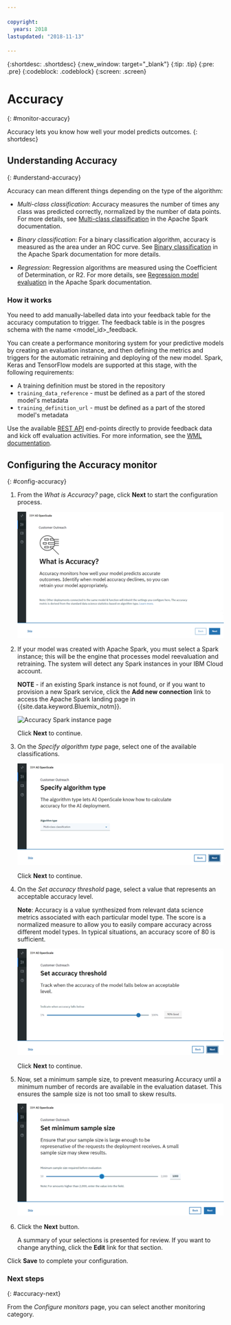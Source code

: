 ```yaml
---

copyright:
  years: 2018
lastupdated: "2018-11-13"

---
```


{:shortdesc: .shortdesc}
{:new_window: target="_blank"}
{:tip: .tip}
{:pre: .pre}
{:codeblock: .codeblock}
{:screen: .screen}

# Accuracy
{: #monitor-accuracy}

Accuracy lets you know how well your model predicts outcomes.
{: shortdesc}

## Understanding Accuracy
{: #understand-accuracy}

Accuracy can mean different things depending on the type of the algorithm:

- *Multi-class classification*: Accuracy measures the number of times any class was predicted correctly, normalized by the number of data points. For more details, see [Multi-class classification](https://spark.apache.org/docs/2.1.0/mllib-evaluation-metrics.html#multiclass-classification) in the Apache Spark documentation.

- *Binary classification*: For a binary classification algorithm, accuracy is measured as the area under an ROC curve. See [Binary classification](https://spark.apache.org/docs/2.1.0/mllib-evaluation-metrics.html#binary-classification) in the Apache Spark documentation for more details.

- *Regression*: Regression algorithms are measured using the Coefficient of Determination, or R2. For more details, see [Regression model evaluation](https://spark.apache.org/docs/2.1.0/mllib-evaluation-metrics.html#regression-model-evaluation) in the Apache Spark documentation.

### How it works

You need to add manually-labelled data into your feedback table for the accuracy computation to trigger. The feedback table is in the posgres schema with the name <model_id>_feedback.

You can create a performance monitoring system for your predictive models by creating an evaluation instance, and then defining the metrics and triggers for the automatic retraining and deploying of the new model. Spark, Keras and TensorFlow models are supported at this stage, with the following requirements:

-  A training definition must be stored in the repository
- `training_data_reference` - must be defined as a part of the stored model's metadata
- `training_definition_url` - must be defined as a part of the stored model's metadata

Use the available [REST API](https://watson-ml-api.mybluemix.net/) end-points directly to provide feedback data and kick off evaluation activities. For more information, see the [WML documentation](https://dataplatform.cloud.ibm.com/docs/content/analyze-data/ml-continuous-learning.html?audience=wdp&context=wdp).

## Configuring the Accuracy monitor
{: #config-accuracy}

1.  From the *What is Accuracy?* page, click **Next** to start the configuration process.

    ![What is Accuracy? page](images/accuracy-what-is.png)

1.  If your model was created with Apache Spark, you must select a Spark instance; this will be the engine that processes model reevaluation and retraining. The system will detect any Spark instances in your IBM Cloud account.

    **NOTE** - if an existing Spark instance is not found, or if you want to provision a new Spark service, click the **Add new connection** link to access the Apache Spark landing page in {{site.data.keyword.Bluemix_notm}}.

    ![Accuracy Spark instance page](images/accuracy-spark.png)

    Click **Next** to continue.

1.  On the *Specify algorithm type* page, select one of the available classifications.

    ![Accuracy Spark instance page](images/accuracy-set-type.png)

    Click **Next** to continue.

1.  On the *Set accuracy threshold* page, select a value that represents an acceptable accuracy level.

    **Note**: Accuracy is a value synthesized from relevant data science metrics associated with each particular model type. The score is a normalized measure to allow you to easily compare accuracy across different model types. In typical situations, an accuracy score of 80 is sufficient.

    ![Set accuracy limit](images/accuracy-set-limit.png)

    Click **Next** to continue.

1.  Now, set a minimum sample size, to prevent measuring Accuracy until a minimum number of records are available in the evaluation dataset. This ensures the sample size is not too small to skew results.

     ![Configure sample size](images/accuracy-config-sample.png)

1.  Click the **Next** button.

    A summary of your selections is presented for review. If you want to change anything, click the **Edit** link for that section.

 Click **Save** to complete your configuration.

### Next steps
{: #accuracy-next}

From the *Configure monitors* page, you can select another monitoring category.
